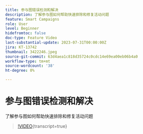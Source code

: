 ```yaml
---
title: 参与图错误检测和解决
description: 了解参与图如何帮助快速排除和修复活动问题
feature: Smart Campaigns
role: User
level: Beginner
hidefromtoc: false
doc-type: Feature Video
last-substantial-update: 2023-07-31T00:00:00Z
jira: KT-13742
thumbnail: 3422246.jpeg
source-git-commit: 63d4aea1c818d35724c0cdc14e69ea00eb06b4a0
workflow-type: tm+mt
source-wordcount: '38'
ht-degree: 0%

---
```



# 参与图错误检测和解决

了解参与图如何帮助快速排除和修复活动问题

>[!VIDEO](https://video.tv.adobe.com/v/3422246/?learn=on){transcript=true}
